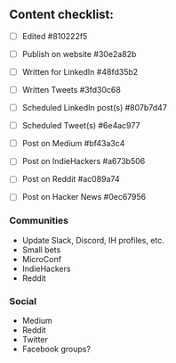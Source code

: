 
## Content checklist:

- [ ] Edited  #810222f5
- [ ] Publish on website  #30e2a82b
- [ ] Written for LinkedIn  #48fd35b2
- [ ] Written Tweets  #3fd30c68
- [ ] Scheduled LinkedIn post(s)  #807b7d47
- [ ] Scheduled Tweet(s)  #6e4ac977
- [ ] Post on Medium  #bf43a3c4
- [ ] Post on IndieHackers  #a673b506
- [ ] Post on Reddit  #ac089a74
- [ ] Post on Hacker News  #0ec67956


### Communities

- Update Slack, Discord, IH profiles, etc.
- Small bets
- MicroConf
- IndieHackers
- Reddit


### Social

- Medium
- Reddit
- Twitter
- Facebook groups?

